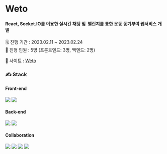 

<h1> Weto </h1>
<h4> React, Socket.IO를 이용한 실시간 채팅 및 
챌린지를 통한 운동 동기부여 웹서비스 개발 </h4>
🗓️ 진행 기간 : 2023.02.11 ~ 2023.02.24 <br />
🙌 진행 인원 : 5명 (프론트엔드: 3명, 백엔드: 2명)



💜 사이트 :  </h3> <a href="http://13.124.235.1:3000"> Weto </a>

<h3> ✍️ Stack </h3>
<h4>  Front-end  </h4>
<div>
<img src="https://img.shields.io/badge/React-61DAFB?style=flat&logo=React&logoColor=white"/>
<img src="https://img.shields.io/badge/Redux-764ABC?style=flat&logo=Redux&logoColor=white"/>
</div>
<h4>  Back-end  </h4>
<div>
<img src="https://img.shields.io/badge/Socket.io-010101?style=flat&logo=Socket.io&logoColor=white"/>
<img src="https://img.shields.io/badge/Sequelize-52B0E7?style=flat&logo=Sequelize&logoColor=white"/>
</div>
<h4>  Collaboration  </h4>
<div>
<img src="https://img.shields.io/badge/GitHub-181717?style=flat&logo=GitHub&logoColor=white"/>
<img src="https://img.shields.io/badge/Notion-000000?style=flat&logo=Notion&logoColor=white"/>
<img src="https://img.shields.io/badge/Slack-4A154B?style=flat&logo=Slack&logoColor=white"/>
<img src="https://img.shields.io/badge/Figma-F24E1E?style=flat&logo=Figma&logoColor=white"/>
 
</div>
